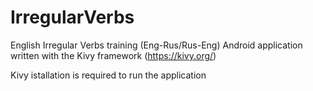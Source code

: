 # IrregularVerbs
English Irregular Verbs training (Eng-Rus/Rus-Eng) Android application written with the Kivy framework (https://kivy.org/)

Kivy istallation is required to run the application
